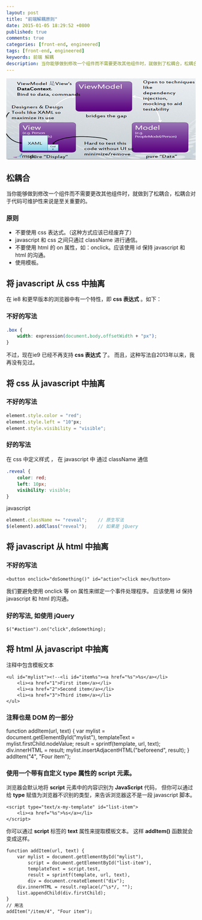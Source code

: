 ```yaml
---
layout: post
title: "前端解耦原则"
date: 2015-01-05 18:29:52 +0800
published: true
comments: true
categories: [front-end, engineered]
tags: [front-end, engineered]
keywords: 前端 解耦
description: 当你能够做到修改一个组件而不需要更改其他组件时，就做到了松耦合，松耦合对于代码可维护性来说是至关重要的。
---
```


![解耦](/images/blog/decoupling.png)

## 松耦合

当你能够做到修改一个组件而不需要更改其他组件时，就做到了松耦合，松耦合对于代码可维护性来说是至关重要的。

### 原则

* 不要使用 css 表达式。（这种方式应该已经废弃了）
* javascript 和 css 之间只通过 className 进行通信。
* 不要使用 html 的 on 属性，如：onclick。应该使用 id 保持 javascript 和 html 的沟通。
* 使用模板。

## 将 **javascript** 从 **css** 中抽离

在 ie8 和更早版本的浏览器中有一个特性，即 **css 表达式** 。如下：

###  不好的写法

```css
.box {
    width: expression(document.body.offsetWidth + "px");
}
```

不过，现在ie9 已经不再支持 **css 表达式** 了。
而且，这种写法自2013年以来，我再没有见过。

## 将 **css** 从 **javascript** 中抽离

### 不好的写法
```javascript
element.style.color = "red";
element.style.left = "10"px;
element.style.visibility = "visible";
```

### 好的写法

在 css 中定义样式 ， 在 javascript 中 通过 className 通信
```css
.reveal {
    color: red;
    left: 10px;
    visibility: visible;
}
```

javascript

```javascript
element.className += "reveal";    // 原生写法
$(element).addClass("reveal");    // 如果是 jQuery
```

## 将 **javascript** 从 **html** 中抽离

### 不好的写法

```
<button onclick="doSomething()" id="action">click me</button>
```

我们要避免使用 onclick 等 on 属性来绑定一个事件处理程序。
应该使用 id 保持 javascript 和 html 的沟通。

### 好的写法, 如使用 jQuery
```
$("#action").on("click",doSomething);
```

## 将 **html** 从 **javascript** 中抽离

注释中包含模板文本

```
<ul id="mylist"><!--<li id="item%s"><a href="%s">%s</a></li>
    <li><a href="1">First item</a></li>
    <li><a href="2">Second item</a></li>
    <li><a href="3">Third item</a></li>
</ul>
```

### 注释也是 **DOM** 的一部分


function addItem(url, text) {
    var mylist = document.getElementById("mylist"),
        templateText = mylist.firstChild.nodeValue;
        result = sprintf(template, url, text);
    div.innerHTML = result;
    mylist.insertAdjacentHTML("beforeend", result);
}
addItem("4", "Four item");


### 使用一个带有自定义 **type** 属性的 **script** 元素。

浏览器会默认地将 **script** 元素中的内容识别为 **JavaScript** 代码， 但你可以通过给 **type** 赋值为浏览器不识别的类型，来告诉浏览器这不是一段 javascript 脚本。

```
<script type="text/x-my-template" id="list-item">
    <li><a href="%s">%s</a></li>
</script>
```

你可以通过 **script** 标签的 **text** 属性来提取模板文本。
这样 **addItem()** 函数就会变成这样。

```
function addItem(url, text) {
    var mylist = document.getElementById("mylist"),
        script = document.getElementById("list-item"),
        templateText = script.test,
        result = sprintf(template, url, text),
        div = document.createElement("div");
    div.innerHTML = result.replace(/^\s*/, "");
    list.appendChild(div.firstChild);
}
// 用法
addItem("/item/4", "Four item");
```
